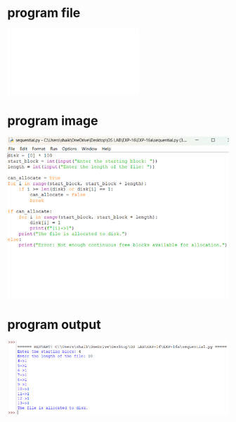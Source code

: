 # program file
![program file](sequential.py)

# program image
![program image](sequential_program.png)

# program output
![program output](sequential_output.png)
